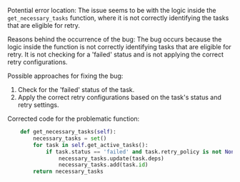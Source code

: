 Potential error location: 
The issue seems to be with the logic inside the `get_necessary_tasks` function, where it is not correctly identifying the tasks that are eligible for retry.

Reasons behind the occurrence of the bug:
The bug occurs because the logic inside the function is not correctly identifying tasks that are eligible for retry. It is not checking for a 'failed' status and is not applying the correct retry configurations.

Possible approaches for fixing the bug:
1. Check for the 'failed' status of the task.
2. Apply the correct retry configurations based on the task's status and retry settings.

Corrected code for the problematic function:

```python
    def get_necessary_tasks(self):
        necessary_tasks = set()
        for task in self.get_active_tasks():
            if task.status == 'failed' and task.retry_policy is not None:
                necessary_tasks.update(task.deps)
                necessary_tasks.add(task.id)
        return necessary_tasks
```